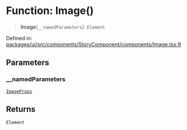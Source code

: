 # Function: Image()

> **Image**(`__namedParameters`): `Element`

Defined in: [packages/ui/src/components/StoryComponent/components/Image.tsx:9](https://github.com/laruss/react-text-game/blob/4531810ed426df9948c54abd8dbf61d1745871f2/packages/ui/src/components/StoryComponent/components/Image.tsx#L9)

## Parameters

### \_\_namedParameters

[`ImageProps`](../type-aliases/ImageProps.md)

## Returns

`Element`
